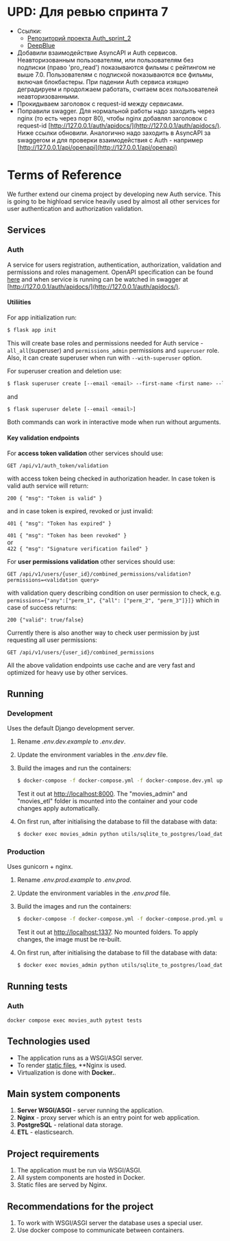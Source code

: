 # UPD: Для ревью спринта 7  
- Ссылки: 
  - [Репозиторий проекта Auth_sprint_2](https://github.com/SamMeown/Auth_sprint_2)
  - [DeepBlue](https://github.com/BigDeepBlue)
- Добавили взаимодействие AsyncAPI и Auth сервисов. Неавторизованным пользователям, или пользователям без подписки (право 'pro_read') показываются фильмы с рейтингом не выше 7.0. Пользователям с подпиской показываются все фильмы, включая блокбастеры. При падении Auth сервиса изящно деградируем и продолжаем работать, считаем всех пользователей неавторизованными.
- Прокидываем заголовок с request-id между сервисами.
- Поправили swagger. Для нормальной работы надо заходить через nginx (то есть через порт 80), чтобы nginx добавлял заголовок с request-id [http://127.0.0.1/auth/apidocs/](http://127.0.0.1/auth/apidocs/). Ниже ссылки обновили. Аналогично надо заходить в AsyncAPI за swaggerом и для проверки взаимодействия с Auth - например [http://127.0.0.1/api/openapi](http://127.0.0.1/api/openapi)


# Terms of Reference
We further extend our cinema project by developing new Auth service. This is going to be highload service heavily used by almost all other services for user authentication and authorization validation.

## Services

### Auth
A service for users registration, authentication, authorization, validation and permissions and roles management. OpenAPI specification can be found [here](/services/movies_auth/src/docs/v1/Auth_OpenAPI_spec.yml) and when service is running can be watched in swagger at [http://127.0.0.1/auth/apidocs/](http://127.0.0.1/auth/apidocs/).

#### Utiliities
For app initialization run:  
  
```sh
$ flask app init
```
This will create base roles and permissions needed for Auth service - `all_all`(superuser) and `permissions_admin` permissions and `superuser` role. Also, it can create superuser when run with `--with-superuser` option. 

For superuser creation and deletion use:

```sh
$ flask superuser create [--email <email> --first-name <first name> --last-name <last name> --password <password>]
```
and 

```sh
$ flask superuser delete [--email <email>]
```
Both commands can work in interactive mode when run without arguments.

#### Key validation endpoints
For **access token validation** other services should use:  

```
GET /api/v1/auth_token/validation
```

with access token being checked in authorization header. In case token is valid auth service will return:

```200 { "msg": "Token is valid" }```

and in case token is expired, revoked or just invalid:

```401 { "msg": "Token has expired" }``` 

```401 { "msg": "Token has been revoked" }```  
or  
```422 { "msg": "Signature verification failed" }```  

For **user permissions validation** other services should use:

```
GET /api/v1/users/{user_id}/combined_permissions/validation?permissions=<validation query>
```  

with validation query describing condition on user permission to check, e.g. `permissions={"any":["perm_1", {"all": ["perm_2", "perm_3"]}]}` which in case of success returns:

```200 {"valid": true/false}```

Currently there is also another way to check user permission by just requesting all user permissions:

```
GET /api/v1/users/{user_id}/combined_permissions
```

All the above validation endpoints use cache and are very fast and optimized for heavy use by other services.


## Running

### Development

Uses the default Django development server.

1. Rename *.env.dev.example* to *.env.dev*.
2. Update the environment variables in the *.env.dev* file.
3. Build the images and run the containers:

    ```sh
    $ docker-compose -f docker-compose.yml -f docker-compose.dev.yml up --build
    ```

    Test it out at [http://localhost:8000](http://localhost:8000). The "movies_admin" and "movies_etl" folder is mounted into the container and your code changes apply automatically.
4. On first run, after initialising the database to fill the database with data:

   ```sh
   $ docker exec movies_admin python utils/sqlite_to_postgres/load_data.py
   ```
### Production

Uses gunicorn + nginx.

1. Rename *.env.prod.example* to *.env.prod*. 
2. Update the environment variables in the *.env.prod* file.
3. Build the images and run the containers:

    ```sh
    $ docker-compose -f docker-compose.yml -f docker-compose.prod.yml up --build
    ```

    Test it out at [http://localhost:1337](http://localhost:1337). No mounted folders. To apply changes, the image must be re-built.

4. On first run, after initialising the database to fill the database with data:

   ```sh
   $ docker exec movies_admin python utils/sqlite_to_postgres/load_data.py
   ```
## Running tests

### Auth
`docker compose exec movies_auth pytest tests`

## Technologies used

- The application runs as a WSGI/ASGI server.
- To render [static files](https://nginx.org/ru/docs/beginners_guide.html#static), **Nginx is used.
- Virtualization is done with **Docker.**.

## Main system components

1. **Server WSGI/ASGI** - server running the application.
2. **Nginx** - proxy server which is an entry point for web application.
3. **PostgreSQL** - relational data storage. 
4. **ETL** - elasticsearch.

## Project requirements

1. The application must be run via WSGI/ASGI.
2. All system components are hosted in Docker.
3. Static files are served by Nginx.

## Recommendations for the project

1. To work with WSGI/ASGI server the database uses a special user.
2. Use docker compose to communicate between containers.
